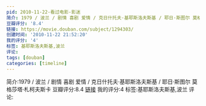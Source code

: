 ```yaml
---
pid: 2010-11-22-看过电影-影迷
简介: 1979 / 波兰 / 剧情 喜剧 爱情 / 克日什托夫·基耶斯洛夫斯基 / 耶日·斯图尔 莫格莎塔·札柯夫斯卡
豆瓣评分: '8.4'
链接: https://movie.douban.com/subject/1294303/
创建时间: '2010-11-22 21:52:20'
我的评分: '4'
标签: 基耶斯洛夫斯基,波兰
评论:
tags: [douban]
categories: [timeline]
---
```

简介:1979 / 波兰 / 剧情 喜剧 爱情 / 克日什托夫·基耶斯洛夫斯基 / 耶日·斯图尔 莫格莎塔·札柯夫斯卡
豆瓣评分:8.4
[链接](https://movie.douban.com/subject/1294303/)
我的评分:4
标签:基耶斯洛夫斯基,波兰
评论:
